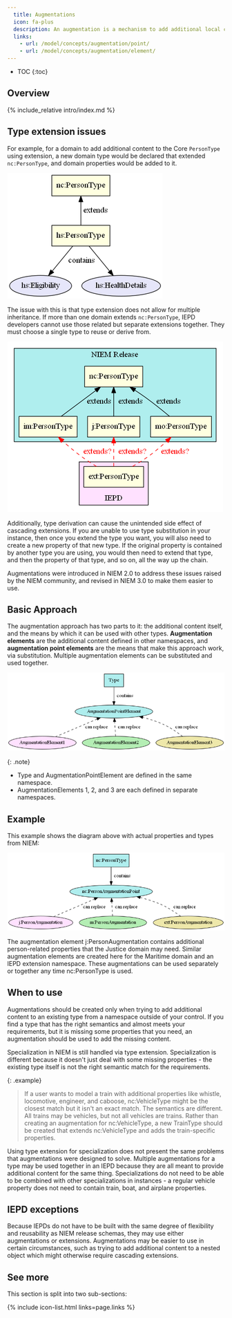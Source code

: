 ```yaml
---
  title: Augmentations
  icon: fa-plus
  description: An augmentation is a mechanism to add additional local content to NIEM types defined in other namespaces.
  links:
    - url: /model/concepts/augmentation/point/
    - url: /model/concepts/augmentation/element/
---
```


- TOC
{:toc}

## Overview

{% include_relative intro/index.md %}

## Type extension issues

For example, for a domain to add additional content to the Core `PersonType` using extension, a new domain type would be declared that extended `nc:PersonType`, and domain properties would be added to it.

![Basic type extension](images/type-ext-basic.png)

The issue with this is that type extension does not allow for multiple inheritance.  If more than one domain extends `nc:PersonType`, IEPD developers cannot use those related but separate extensions together.  They must choose a single type to reuse or derive from.

![Type extensions cannot be combined](images/type-ext.png)

Additionally, type derivation can cause the unintended side effect of cascading extensions.  If you are unable to use type substitution in your instance, then once you extend the type you want, you will also need to create a new property of that new type.  If the original property is contained by another type you are using, you would then need to extend that type, and then the property of that type, and so on, all the way up the chain.

Augmentations were introduced in NIEM 2.0 to address these issues raised by the NIEM community, and revised in NIEM 3.0 to make them easier to use.

## Basic Approach

The augmentation approach has two parts to it: the additional content itself, and the means by which it can be used with other types.  **Augmentation elements** are the additional content defined in other namespaces, and **augmentation point elements** are the means that make this approach work, via substitution.  Multiple augmentation elements can be substituted and used together.

![Basic augmentation](images/aug-basic.png)

{: .note}
- Type and AugmentationPointElement are defined in the same namespace.
- AugmentationElements 1, 2, and 3 are each defined in separate namespaces.

## Example

This example shows the diagram above with actual properties and types from NIEM:

![Augmentation example](images/aug-example.png)

The augmentation element j:PersonAugmentation contains additional person-related properties that the Justice domain may need.  Similar augmentation elements are created here for the Maritime domain and an IEPD extension namespace.  These augmentations can be used separately or together any time nc:PersonType is used.

## When to use

Augmentations should be created only when trying to add additional content to an existing type from a namespace outside of your control.  If you find a type that has the right semantics and almost meets your requirements, but it is missing some properties that you need, an augmentation should be used to add the missing content.

Specialization in NIEM is still handled via type extension.  Specialization is different because it doesn't just deal with some missing properties - the existing type itself is not the right semantic match for the requirements.

{: .example}
> If a user wants to model a train with additional properties like whistle, locomotive, engineer, and caboose, nc:VehicleType might be the closest match but it isn't an exact match.  The semantics are different.  All trains may be vehicles, but not all vehicles are trains.  Rather than creating an augmentation for nc:VehicleType, a new TrainType should be created that extends nc:VehicleType and adds the train-specific properties.

Using type extension for specialization does not present the same problems that augmentations were designed to solve.  Multiple augmentations for a type may be used together in an IEPD because they are all meant to provide additional content for the same thing.  Specializations do not need to be able to be combined with other specializations in instances - a regular vehicle property does not need to contain train, boat, and airplane properties.

## IEPD exceptions

Because IEPDs do not have to be built with the same degree of flexibility and reusability as NIEM release schemas, they may use either augmentations or extensions. Augmentations may be easier to use in certain circumstances, such as trying to add additional content to a nested object which might otherwise require cascading extensions.

## See more

This section is split into two sub-sections:

{% include icon-list.html links=page.links %}
